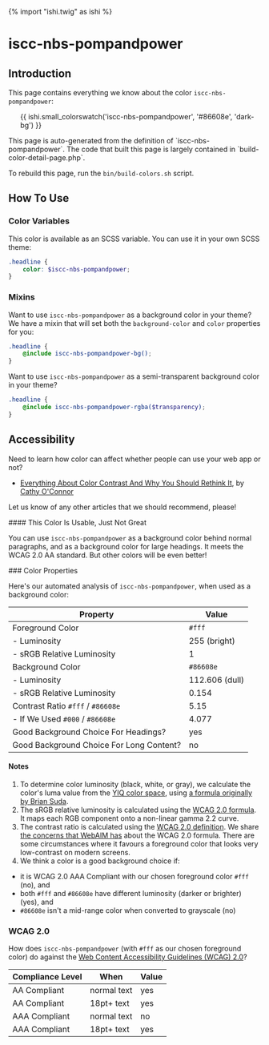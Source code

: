 {% import "ishi.twig" as ishi %}
# iscc-nbs-pompandpower

## Introduction

This page contains everything we know about the color `iscc-nbs-pompandpower`:

<div class="grid">
    <div class="cell">
        <div class="swatch">
            <ul>
                {{ ishi.small_colorswatch('iscc-nbs-pompandpower', '#86608e', 'dark-bg') }}
            </ul>
        </div>
    </div>
</div>

<div class="callout attention" markdown="1">
This page is auto-generated from the definition of `iscc-nbs-pompandpower`. The code that built this page is largely contained in `build-color-detail-page.php`.

To rebuild this page, run the `bin/build-colors.sh` script.
</div>

## How To Use

### Color Variables

This color is available as an SCSS variable. You can use it in your own SCSS theme:

```scss
.headline {
    color: $iscc-nbs-pompandpower;
}
```

### Mixins

Want to use `iscc-nbs-pompandpower` as a background color in your theme? We have a mixin that will set both the `background-color` and `color` properties for you:

```scss
.headline {
    @include iscc-nbs-pompandpower-bg();
}
```

Want to use `iscc-nbs-pompandpower` as a semi-transparent background color in your theme?

```scss
.headline {
    @include iscc-nbs-pompandpower-rgba($transparency);
}
```

## Accessibility

Need to learn how color can affect whether people can use your web app or not?

* [Everything About Color Contrast And Why You Should Rethink It](https://www.smashingmagazine.com/2014/10/color-contrast-tips-and-tools-for-accessibility/), by [Cathy O'Connor](http://www.twitter.com/cagocon)

Let us know of any other articles that we should recommend, please!
<div class="callout warning" markdown="1">
#### This Color Is Usable, Just Not Great

You can use `iscc-nbs-pompandpower` as a background color behind normal paragraphs, and as a background color for large headings. It meets the WCAG 2.0 AA standard. But other colors will be even better!
</div>
### Color Properties

Here's our automated analysis of `iscc-nbs-pompandpower`, when used as a background color:

Property | Value
---------|------
Foreground Color | `#fff`
- Luminosity | 255 (bright)
- sRGB Relative Luminosity | 1
Background Color | `#86608e`
- Luminosity | 112.606 (dull)
- sRGB Relative Luminosity | 0.154
Contrast Ratio `#fff` / `#86608e` | 5.15
- If We Used `#000` / `#86608e` | 4.077
Good Background Choice For Headings? | yes
Good Background Choice For Long Content? | no

#### Notes

1. To determine color luminosity (black, white, or gray), we calculate the color's luma value from the [YIQ color space](https://en.wikipedia.org/wiki/YIQ), using [a formula originally by Brian Suda](https://24ways.org/2010/calculating-color-contrast/).
1. The sRGB relative luminosity is calculated using the [WCAG 2.0 formula](https://www.w3.org/TR/WCAG20/#relativeluminancedef). It maps each RGB component onto a non-linear gamma 2.2 curve.
1. The contrast ratio is calculated using the [WCAG 2.0 definition](https://www.w3.org/TR/2008/REC-WCAG20-20081211/#contrast-ratiodef). We share [the concerns that WebAIM has](http://webaim.org/blog/wcag-2-1-feedback/) about the WCAG 2.0 formula. There are some circumstances where it favours a foreground color that looks very low-contrast on modern screens.
1. We think a color is a good background choice if:
  - it is WCAG 2.0 AAA Compliant with our chosen foreground color `#fff` (no), and
  - both `#fff` and `#86608e` have different luminosity (darker or brighter) (yes), and
  - `#86608e` isn't a mid-range color when converted to grayscale (no)

### WCAG 2.0

How does `iscc-nbs-pompandpower` (with `#fff` as our chosen foreground color) do against the [Web Content Accessibility Guidelines (WCAG) 2.0](https://www.w3.org/TR/WCAG20/)?

Compliance Level | When | Value
-----------------|------|------
AA Compliant | normal text | yes
AA Compliant | 18pt+ text | yes
AAA Compliant | normal text | no
AAA Compliant | 18pt+ text | yes
